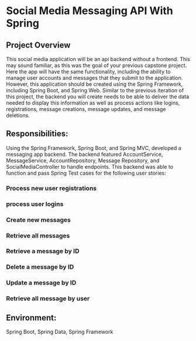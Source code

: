 # Social Media Messaging API With Spring 

## Project Overview

This social media application will be an api backend without a frontend. This may sound familiar, as this was the goal of your previous capstone project. Here the app will have the  same functionality, including the ability to manage user accounts and messages that they submit to the application. However, this application should be created using the Spring Framework, including Spring Boot, and Spring Web.
Similar to the previous iteration of this project, the backend you will create needs to be able to deliver the data needed to display this information as well as process actions like logins, registrations, message creations, message updates, and message deletions.
 
## Responsibilities:
Using the Spring Framework, Spring Boot, and Spring MVC, developed a messaging app backend. The backend featured AccountService, MessageService, AccountRepository, Message Repository, and SocialMediaController to handle endpoints. This backend was able to function and pass Spring Test cases for the following user stories:

### Process new user registrations
### process user logins
### Create new messages
### Retrieve all messages
### Retrieve a message by ID
### Delete a message by ID
### Update a message by ID
### Retrieve all message by user
 
## Environment:
Spring Boot, Spring Data, Spring Framework
